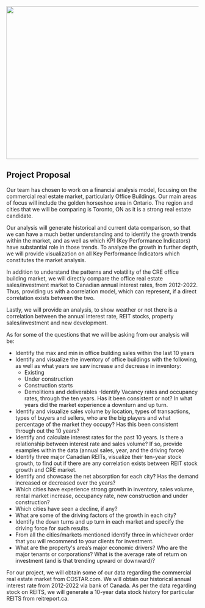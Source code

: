
<img src="https://media.istockphoto.com/photos/futuristic-skyscrapers-at-dusk-picture-id1181546520?k=20&m=1181546520&s=612x612&w=0&h=uDYKdiBzkwL9KOgGelr52wqJJaBd4kJM2GVEqJQIlVw=" width="600" height="400">


## Project Proposal 

Our team has chosen to work on a financial analysis model, focusing on the 
commercial real estate market, particularly Office Buildings. Our main areas 
of focus will include the golden horseshoe area in Ontario. The region and 
cities that we will be comparing is Toronto, ON as it is a strong real estate candidate. 

Our analysis will generate historical and current data comparison, so that we 
can have a much better understanding and to identify the growth trends 
within the market, and as well as which KPI (Key Performance Indicators) 
have substantial role in those trends. To analyze the growth in further depth,
we will provide visualization on all Key Performance Indicators which 
constitutes the market analysis. 

In addition to understand the patterns and volatility of the CRE office building
market, we will directly compare the office real estate sales/investment 
market to Canadian annual interest rates, from 2012-2022. Thus, providing 
us with a correlation model, which can represent, if a direct correlation exists
between the two. 

Lastly, we will provide an analysis, to show weather or not there is a 
correlation between the annual interest rate, REIT stocks, property 
sales/investment and new development. 

As for some of the questions that we will be asking from our analysis will be:
- Identify the max and min in office building sales within the last 10 
years 
- Identify and visualize the inventory of office buildings with the 
following, as well as what years we saw increase and decrease in 
inventory:
    - Existing
    - Under construction
    - Construction starts 
    - Demolitions and deliverables 
-Identify Vacancy rates and occupancy rates, through the ten years. 
Has it been consistent or not? In what years did the market experience
a downturn and up turn. 
- Identify and visualize sales volume by location, types of transactions, 
types of buyers and sellers, who are the big players and what 
percentage of the market they occupy? Has this been consistent 
through out the 10 years?
- Identify and calculate interest rates for the past 10 years. Is there a 
relationship between interest rate and sales volume? If so, provide 
examples within the data (annual sales, year, and the driving force)
- Identify three major Canadian REITs, visualize their ten-year stock 
growth, to find out if there are any correlation exists between REIT 
stock growth and CRE market. 
- Identify and showcase the net absorption for each city? Has the 
demand increased or decreased over the years? 
- Which cities have experience strong growth in inventory, sales volume,
rental market increase, occupancy rate, new construction and under 
construction?
- Which cities have seen a decline, if any?
- What are some of the driving factors of the growth in each city?
- Identify the down turns and up turn in each market and specify the 
driving force for such results. 
- From all the cities/markets mentioned identify three in whichever order
that you will recommend to your clients for investment.  
- What are the property's area’s major economic drivers? Who are the 
major tenants or corporations? What is the average rate of return on 
investment (and is that trending upward or downward)?


For our project, we will obtain some of our data regarding the commercial 
real estate market from COSTAR.com. We will obtain our historical annual 
interest rate from 2012-2022 via bank of Canada. As per the data regarding 
stock on REITS, we will generate a 10-year data stock history for particular 
REITS from reitreport.ca. 

